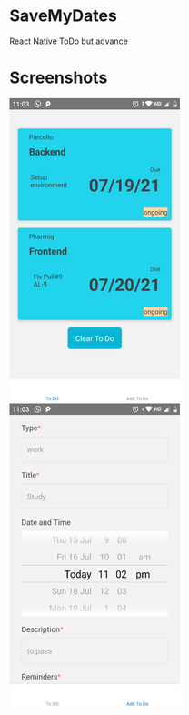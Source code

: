 # SaveMyDates

React Native ToDo but advance

# Screenshots

<img src="/docs/p1.jpeg" alt="drawing" width="300"/> <img src="/docs/p2.jpeg" alt="drawing" width="300"/>

